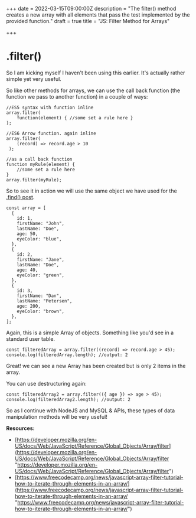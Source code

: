 +++
date = 2022-03-15T09:00:00Z
description = "The filter() method creates a new array with all elements that pass the test implemented by the provided function."
draft = true
title = "JS: Filter Method for Arrays"

+++
# .filter()

So I am kicking myself I haven't been using this earlier. It's actually rather simple yet very useful. 

So like other methods for arrays, we can use the call back function (the function we pass to another function) in a couple of ways:

    //ES5 syntax with function inline
    array.filter(
    	function(element) { //some set a rule here }
    );
    
    //ES6 Arrow function. again inline
    array.filter(
    	(record) => record.age > 10
     );
    
    //as a call back function
    function myRule(element) { 
    	//some set a rule here 
    }
    array.filter(myRule);

So to see it in action we will use the same object we have used for the [.find() post](https://blog.dandevelopment.uk/posts/js.find-method/). 

    const array = [
      {
        id: 1,
        firstName: "John",
        lastName: "Doe",
        age: 50,
        eyeColor: "blue",
      },
      {
        id: 2,
        firstName: "Jane",
        lastName: "Doe",
        age: 40,
        eyeColor: "green",
      },
      {
        id: 3,
        firstName: "Dan",
        lastName: "Petersen",
        age: 200,
        eyeColor: "brown",
      },
    ];

Again, this is a simple Array of objects. Something like you'd see in a standard user table. 

    const filteredArray = array.filter((record) => record.age > 45);
    console.log(filteredArray.length); //output: 2

Great! we can see a new Array has been created but is only 2 items in the array. 

You can use destructuring again:

    const filteredArray2 = array.filter(({ age }) => age > 45);
    console.log(filteredArray2.length); //output: 2

So as I continue with NodeJS and MySQL & APIs, these types of data manipulation methods will be very useful! 

**Resources:**

* [https://developer.mozilla.org/en-US/docs/Web/JavaScript/Reference/Global_Objects/Array/filter](https://developer.mozilla.org/en-US/docs/Web/JavaScript/Reference/Global_Objects/Array/filter "https://developer.mozilla.org/en-US/docs/Web/JavaScript/Reference/Global_Objects/Array/filter")
* [https://www.freecodecamp.org/news/javascript-array-filter-tutorial-how-to-iterate-through-elements-in-an-array/](https://www.freecodecamp.org/news/javascript-array-filter-tutorial-how-to-iterate-through-elements-in-an-array/ "https://www.freecodecamp.org/news/javascript-array-filter-tutorial-how-to-iterate-through-elements-in-an-array/")